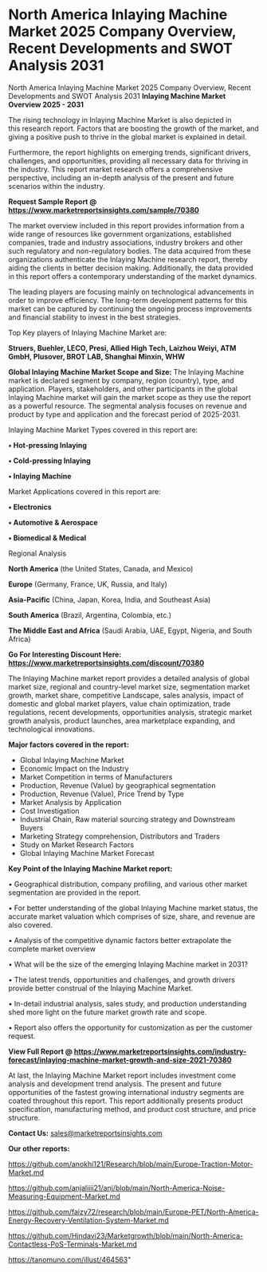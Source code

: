 # North America Inlaying Machine Market 2025 Company Overview, Recent Developments and SWOT Analysis 2031
North America Inlaying Machine Market 2025 Company Overview, Recent Developments and SWOT Analysis 2031
<Strong> Inlaying Machine Market Overview 2025 - 2031</strong>

The rising technology in Inlaying Machine Market is also depicted in this research report. Factors that are boosting the growth of the market, and giving a positive push to thrive in the global market is explained in detail.

Furthermore, the report highlights on emerging trends, significant drivers, challenges, and opportunities, providing all necessary data for thriving in the industry. This report market research offers a comprehensive perspective, including an in-depth analysis of the present and future scenarios within the industry.

<strong>Request Sample Report @ <a href=https://www.marketreportsinsights.com/sample/70380>https://www.marketreportsinsights.com/sample/70380</a></strong>

The market overview included in this report provides information from a wide range of resources like government organizations, established companies, trade and industry associations, industry brokers and other such regulatory and non-regulatory bodies. The data acquired from these organizations authenticate the Inlaying Machine research report, thereby aiding the clients in better decision making. Additionally, the data provided in this report offers a contemporary understanding of the market dynamics.

The leading players are focusing mainly on technological advancements in order to improve efficiency. The long-term development patterns for this market can be captured by continuing the ongoing process improvements and financial stability to invest in the best strategies.

Top Key players of Inlaying Machine Market are:

<strong>Struers, Buehler, LECO, Presi, Allied High Tech, Laizhou Weiyi, ATM GmbH, Plusover, BROT LAB, Shanghai Minxin, WHW</strong>

<strong><b>Global Inlaying Machine Market Scope and Size:</b></strong>
The Inlaying Machine market is declared segment by company, region (country), type, and application. Players, stakeholders, and other participants in the global Inlaying Machine market will gain the market scope as they use the report as a powerful resource. The segmental analysis focuses on revenue and product by type and application and the forecast period of 2025-2031.

Inlaying Machine Market Types covered in this report are:

<strong>• Hot-pressing Inlaying

• Cold-pressing Inlaying

• Inlaying Machine</strong>

Market Applications covered in this report are:

<strong>• Electronics

• Automotive & Aerospace

• Biomedical & Medical</strong> 

Regional Analysis

<strong>North America</strong> (the United States, Canada, and Mexico)

<strong>Europe</strong> (Germany, France, UK, Russia, and Italy)

<strong>Asia-Pacific</strong> (China, Japan, Korea, India, and Southeast Asia)

<strong>South America</strong> (Brazil, Argentina, Colombia, etc.)

<strong>The Middle East and Africa</strong> (Saudi Arabia, UAE, Egypt, Nigeria, and South Africa)

<strong>Go For Interesting Discount Here: <a href=https://www.marketreportsinsights.com/discount/70380>https://www.marketreportsinsights.com/discount/70380</a></strong>

The Inlaying Machine market report provides a detailed analysis of global market size, regional and country-level market size, segmentation market growth, market share, competitive Landscape, sales analysis, impact of domestic and global market players, value chain optimization, trade regulations, recent developments, opportunities analysis, strategic market growth analysis, product launches, area marketplace expanding, and technological innovations.

<strong><b>Major factors covered in the report:</b></strong>
<ul>
  <li>Global Inlaying Machine Market </li>
  <li>Economic Impact on the Industry</li>
  <li>Market Competition in terms of Manufacturers</li>
  <li>Production, Revenue (Value) by geographical segmentation</li>
  <li>Production, Revenue (Value), Price Trend by Type</li>
  <li>Market Analysis by Application</li>
  <li>Cost Investigation</li>
  <li>Industrial Chain, Raw material sourcing strategy and Downstream Buyers</li>
  <li>Marketing Strategy comprehension, Distributors and Traders</li>
  <li>Study on Market Research Factors</li>
  <li>Global Inlaying Machine Market Forecast</li>
</ul>

<strong><b>Key Point of the Inlaying Machine Market report:</b></strong>

• Geographical distribution, company profiling, and various other market segmentation are provided in the report.

• For better understanding of the global Inlaying Machine market status, the accurate market valuation which comprises of size, share, and revenue are also covered.

• Analysis of the competitive dynamic factors better extrapolate the complete market overview

• What will be the size of the emerging Inlaying Machine market in 2031?

• The latest trends, opportunities and challenges, and growth drivers provide better construal of the Inlaying Machine Market.

• In-detail industrial analysis, sales study, and production understanding shed more light on the future market growth rate and scope.

• Report also offers the opportunity for customization as per the customer request.

<strong><b>View Full Report @ <a href=https://www.marketreportsinsights.com/industry-forecast/inlaying-machine-market-growth-and-size-2021-70380>https://www.marketreportsinsights.com/industry-forecast/inlaying-machine-market-growth-and-size-2021-70380</a></b></strong>


At last, the Inlaying Machine Market report includes investment come analysis and development trend analysis. The present and future opportunities of the fastest growing international industry segments are coated throughout this report. This report additionally presents product specification, manufacturing method, and product cost structure, and price structure.

<strong>Contact Us:</strong>
sales@marketreportsinsights.com

<strong>Our other reports:</strong>

<a href=https://github.com/anokhi121/Research/blob/main/Europe-Traction-Motor-Market.md>https://github.com/anokhi121/Research/blob/main/Europe-Traction-Motor-Market.md</a>

<a href=https://github.com/anjaliiii21/anj/blob/main/North-America-Noise-Measuring-Equipment-Market.md>https://github.com/anjaliiii21/anj/blob/main/North-America-Noise-Measuring-Equipment-Market.md</a>

<a href=https://github.com/faizy72/research/blob/main/Europe-PET/North-America-Energy-Recovery-Ventilation-System-Market.md>https://github.com/faizy72/research/blob/main/Europe-PET/North-America-Energy-Recovery-Ventilation-System-Market.md</a>

<a href=https://github.com/Hindavi23/Marketgrowth/blob/main/North-America-Contactless-PoS-Terminals-Market.md>https://github.com/Hindavi23/Marketgrowth/blob/main/North-America-Contactless-PoS-Terminals-Market.md</a>

<a href=https://tanomuno.com/illust/464563>https://tanomuno.com/illust/464563</a>"
